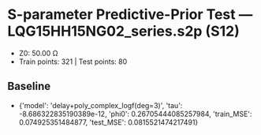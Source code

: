 # S-parameter Predictive-Prior Test — LQG15HH15NG02_series.s2p (S12)
- Z0: 50.00 Ω
- Train points: 321  |  Test points: 80

## Baseline
- {'model': 'delay+poly_complex_logf(deg=3)', 'tau': -8.686322835190389e-12, 'phi0': 0.26705444085257984, 'train_MSE': 0.074925351484877, 'test_MSE': 0.0815521474217491}